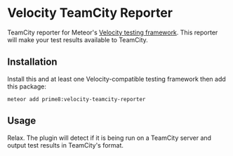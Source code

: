 Velocity TeamCity Reporter
====
TeamCity reporter for Meteor's [Velocity testing framework](https://velocity.meteor.com). This reporter 
will make your test results available to TeamCity.

## Installation
Install this and at least one Velocity-compatible testing framework then add this package:

`meteor add prime8:velocity-teamcity-reporter`

## Usage
Relax. The plugin will detect if it is being run on a TeamCity server and output test results in TeamCity's format.